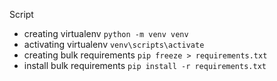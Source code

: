 Script
- creating virtualenv `python -m venv venv`
- activating virtualenv `venv\scripts\activate`
- creating bulk requirements `pip freeze > requirements.txt`
- install bulk requirements `pip install -r requirements.txt`